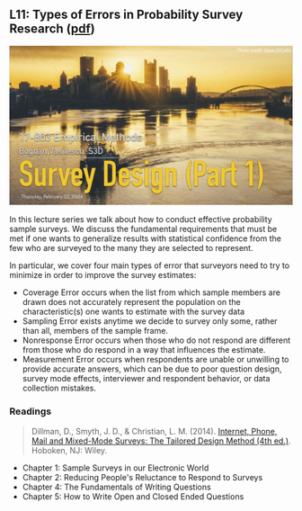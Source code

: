 ## L11: Types of Errors in Probability Survey Research ([pdf](../slides/11-survey-design-pt1.pdf))

[![Lecture11-Survey-Design](../assets/images/11-surveys-pt1.jpg)](../slides/11-survey-design-pt1.pdf)

In this lecture series we talk about how to conduct effective probability sample surveys. We discuss the fundamental requirements that must be met if one wants to generalize results with statistical confidence from the few who are surveyed to the many they are selected to represent. 

In particular, we cover four main types of error that surveyors need to try to minimize in order to improve the survey estimates:

- Coverage Error occurs when the list from which sample members are drawn does not accurately represent the population on the characteristic(s) one wants to estimate with the survey data
- Sampling Error exists anytime we decide to survey only some, rather than all, members of the sample frame.
- Nonresponse Error occurs when those who do not respond are different from those who do respond in a way that influences the estimate.
- Measurement Error occurs when respondents are unable or unwilling to provide accurate answers, which can be due to poor question design, survey mode effects, interviewer and respondent behavior, or data collection mistakes.


### Readings

> Dillman, D., Smyth, J. D., & Christian, L. M. (2014). [Internet, Phone, Mail and Mixed-Mode Surveys: The Tailored Design Method (4th ed.)](https://www.google.com/books/edition/Internet_Phone_Mail_and_Mixed_Mode_Surve/fhQNBAAAQBAJ?hl=en&gbpv=1&dq=Internet,+Phone,+Mail+and+Mixed-Mode+Surveys:+The+Tailored+Design+Method&pg=PR11&printsec=frontcover). Hoboken, NJ: Wiley.

- Chapter 1: Sample Surveys in our Electronic World
- Chapter 2: Reducing People's Reluctance to Respond to Surveys 
- Chapter 4: The Fundamentals of Writing Questions
- Chapter 5: How to Write Open and Closed Ended Questions

